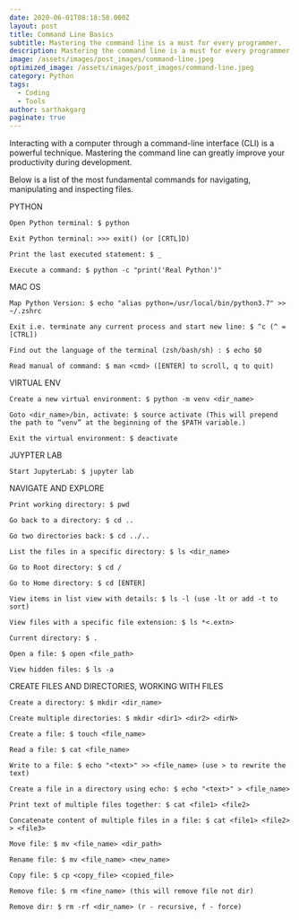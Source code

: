 ```yaml
---
date: 2020-06-01T08:18:58.000Z
layout: post
title: Command Line Basics
subtitle: Mastering the command line is a must for every programmer.
description: Mastering the command line is a must for every programmer.
image: /assets/images/post_images/command-line.jpeg
optimized_image: /assets/images/post_images/command-line.jpeg
category: Python
tags:
  - Coding
  - Tools
author: sarthakgarg
paginate: true
---
```

Interacting with a computer through a command-line interface (CLI) is a powerful technique. Mastering the command line can greatly improve your productivity during development. 

Below is a list of the most fundamental commands for navigating, manipulating and inspecting files.

PYTHON

`Open Python terminal: $ python`

`Exit Python terminal: >>> exit() (or [CRTL]D)`

`Print the last executed statement: $ _`

`Execute a command: $ python -c "print('Real Python')"`

MAC OS

`Map Python Version: $ echo "alias python=/usr/local/bin/python3.7" >> ~/.zshrc`

`Exit i.e. terminate any current process and start new line: $ ^c (^ = [CTRL])`

`Find out the language of the terminal (zsh/bash/sh) : $ echo $0`

`Read manual of command: $ man <cmd> ([ENTER] to scroll, q to quit)`

VIRTUAL ENV

`Create a new virtual environment: $ python -m venv <dir_name>`

`Goto <dir_name>/bin, activate: $ source activate (This will prepend the path to “venv” at the beginning of the $PATH variable.)`

`Exit the virtual environment: $ deactivate`

JUYPTER LAB

`Start JupyterLab: $ jupyter lab`

NAVIGATE AND EXPLORE

`Print working directory: $ pwd`

`Go back to a directory: $ cd ..`

`Go two directories back: $ cd ../..`

`List the files in a specific directory: $ ls <dir_name>`

`Go to Root directory: $ cd /`

`Go to Home directory: $ cd [ENTER]`

`View items in list view with details: $ ls -l (use -lt or add -t to sort)`

`View files with a specific file extension: $ ls *<.extn>`

`Current directory: $ .`

`Open a file: $ open <file_path>`

`View hidden files: $ ls -a`

CREATE FILES AND DIRECTORIES, WORKING WITH FILES

`Create a directory: $ mkdir <dir_name>`

`Create multiple directories: $ mkdir <dir1> <dir2> <dirN>`

`Create a file: $ touch <file_name>`

`Read a file: $ cat <file_name>`

`Write to a file: $ echo "<text>" >> <file_name> (use > to rewrite the text)`

`Create a file in a directory using echo: $ echo "<text>" > <file_name>`

`Print text of multiple files together: $ cat <file1> <file2>`

`Concatenate content of multiple files in a file: $ cat <file1> <file2> > <file3>`

`Move file: $ mv <file_name> <dir_path>`

`Rename file: $ mv <file_name> <new_name>`

`Copy file: $ cp <copy_file> <copied_file>`

`Remove file: $ rm <fine_name> (this will remove file not dir)`

`Remove dir: $ rm -rf <dir_name> (r - recursive, f - force)`

